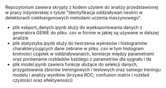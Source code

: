 Repozytorium zawiera skrypty z kodem użytem do analizy przedstawionej w pracy inżynierskiej o tytule "Identyfikacja oddziaływań neutrin w detektorach ciekłoargonowych metodami uczenia maszynowego".
- plik eskport_danych.ipynb służy do wyeksportowania danych z generatora GENIE do pliku .csv w formie w jakiej są używane w dalszej analizie
- plik statystyka.ipynb służy do tworzenia wykresów i histogramów charakteryzujących dane zebrane w pliku .csv w tym histogram krotności cząstek w oddziaływanaich, korelacje między parametrami oraz porównanie rozkładów każdego z parametrów dla sygnału i tła
- plik model.ipynb zawiera funkcje służące do selekcji danych, przygotowania zbiorów treningowych i testowych oraz samego treningu modelu i analizy wyników (krzywa ROC, confusion matrix i rozkład czystości oraz efektywności)
